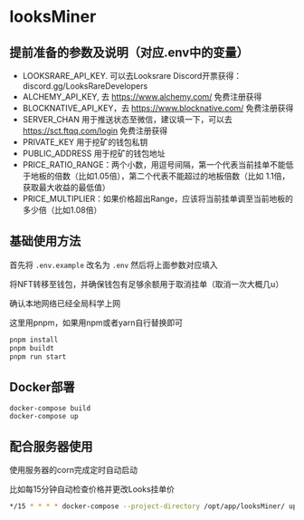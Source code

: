# looksMiner

## 提前准备的参数及说明（对应.env中的变量）
- LOOKSRARE_API_KEY. 可以去Looksrare Discord开票获得：discord.gg/LooksRareDevelopers
- ALCHEMY_API_KEY, 去 https://www.alchemy.com/ 免费注册获得
- BLOCKNATIVE_API_KEY，去 https://www.blocknative.com/ 免费注册获得
- SERVER_CHAN 用于推送状态至微信，建议填一下，可以去 https://sct.ftqq.com/login 免费注册获得
- PRIVATE_KEY 用于挖矿的钱包私钥
- PUBLIC_ADDRESS 用于挖矿的钱包地址
- PRICE_RATIO_RANGE：两个小数，用逗号间隔，第一个代表当前挂单不能低于地板的倍数（比如1.05倍），第二个代表不能超过的地板倍数（比如 1.1倍，获取最大收益的最低值）
- PRICE_MULTIPLIER：如果价格超出Range，应该将当前挂单调至当前地板的多少倍（比如1.08倍）

## 基础使用方法
首先将 `.env.example` 改名为 `.env` 然后将上面参数对应填入

将NFT转移至钱包，并确保钱包有足够余额用于取消挂单（取消一次大概几u）

确认本地网络已经全局科学上网

这里用pnpm，如果用npm或者yarn自行替换即可
```bash
pnpm install
pnpm buildt 
pnpm run start
```

## Docker部署
```
docker-compose build
docker-compose up
```

## 配合服务器使用
使用服务器的corn完成定时自动启动

比如每15分钟自动检查价格并更改Looks挂单价
```bash
*/15 * * * * docker-compose --project-directory /opt/app/looksMiner/ up
```
